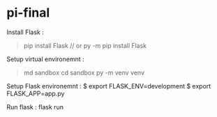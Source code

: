 # pi-final

Install Flask : 

> pip install Flask
// or
> py -m pip install Flask

Setup virtual environemnt : 
> md sandbox
> cd sandbox
> py -m venv venv

Setup Flask environemnt : 
$ export FLASK_ENV=development
$ export FLASK_APP=app.py

Run flask : 
flask run
